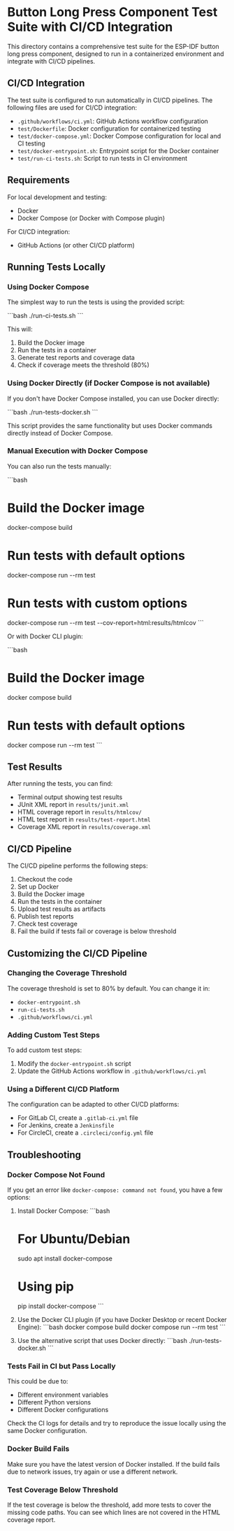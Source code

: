 # Button Long Press Component Test Suite with CI/CD Integration

This directory contains a comprehensive test suite for the ESP-IDF button long press component, designed to run in a containerized environment and integrate with CI/CD pipelines.

## CI/CD Integration

The test suite is configured to run automatically in CI/CD pipelines. The following files are used for CI/CD integration:

- `.github/workflows/ci.yml`: GitHub Actions workflow configuration
- `test/Dockerfile`: Docker configuration for containerized testing
- `test/docker-compose.yml`: Docker Compose configuration for local and CI testing
- `test/docker-entrypoint.sh`: Entrypoint script for the Docker container
- `test/run-ci-tests.sh`: Script to run tests in CI environment

## Requirements

For local development and testing:
- Docker
- Docker Compose (or Docker with Compose plugin)

For CI/CD integration:
- GitHub Actions (or other CI/CD platform)

## Running Tests Locally

### Using Docker Compose

The simplest way to run the tests is using the provided script:

\`\`\`bash
./run-ci-tests.sh
\`\`\`

This will:
1. Build the Docker image
2. Run the tests in a container
3. Generate test reports and coverage data
4. Check if coverage meets the threshold (80%)

### Using Docker Directly (if Docker Compose is not available)

If you don't have Docker Compose installed, you can use Docker directly:

\`\`\`bash
./run-tests-docker.sh
\`\`\`

This script provides the same functionality but uses Docker commands directly instead of Docker Compose.

### Manual Execution with Docker Compose

You can also run the tests manually:

\`\`\`bash
# Build the Docker image
docker-compose build

# Run tests with default options
docker-compose run --rm test

# Run tests with custom options
docker-compose run --rm test --cov-report=html:results/htmlcov
\`\`\`

Or with Docker CLI plugin:

\`\`\`bash
# Build the Docker image
docker compose build

# Run tests with default options
docker compose run --rm test
\`\`\`

## Test Results

After running the tests, you can find:

- Terminal output showing test results
- JUnit XML report in `results/junit.xml`
- HTML coverage report in `results/htmlcov/`
- HTML test report in `results/test-report.html`
- Coverage XML report in `results/coverage.xml`

## CI/CD Pipeline

The CI/CD pipeline performs the following steps:

1. Checkout the code
2. Set up Docker
3. Build the Docker image
4. Run the tests in the container
5. Upload test results as artifacts
6. Publish test reports
7. Check test coverage
8. Fail the build if tests fail or coverage is below threshold

## Customizing the CI/CD Pipeline

### Changing the Coverage Threshold

The coverage threshold is set to 80% by default. You can change it in:
- `docker-entrypoint.sh`
- `run-ci-tests.sh`
- `.github/workflows/ci.yml`

### Adding Custom Test Steps

To add custom test steps:
1. Modify the `docker-entrypoint.sh` script
2. Update the GitHub Actions workflow in `.github/workflows/ci.yml`

### Using a Different CI/CD Platform

The configuration can be adapted to other CI/CD platforms:
- For GitLab CI, create a `.gitlab-ci.yml` file
- For Jenkins, create a `Jenkinsfile`
- For CircleCI, create a `.circleci/config.yml` file

## Troubleshooting

### Docker Compose Not Found

If you get an error like `docker-compose: command not found`, you have a few options:

1. Install Docker Compose:
   \`\`\`bash
   # For Ubuntu/Debian
   sudo apt install docker-compose
   
   # Using pip
   pip install docker-compose
   \`\`\`

2. Use the Docker CLI plugin (if you have Docker Desktop or recent Docker Engine):
   \`\`\`bash
   docker compose build
   docker compose run --rm test
   \`\`\`

3. Use the alternative script that uses Docker directly:
   \`\`\`bash
   ./run-tests-docker.sh
   \`\`\`

### Tests Fail in CI but Pass Locally

This could be due to:
- Different environment variables
- Different Python versions
- Different Docker configurations

Check the CI logs for details and try to reproduce the issue locally using the same Docker configuration.

### Docker Build Fails

Make sure you have the latest version of Docker installed. If the build fails due to network issues, try again or use a different network.

### Test Coverage Below Threshold

If the test coverage is below the threshold, add more tests to cover the missing code paths. You can see which lines are not covered in the HTML coverage report.
